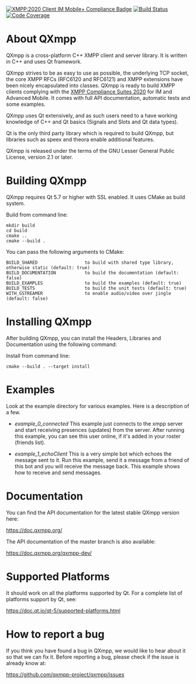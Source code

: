 [![XMPP:2020 Client IM Mobile+ Compliance Badge](https://img.shields.io/badge/XMPP%3A2020%20Client-Core%20IM%20Mobile%2B-green)][xmpp-compliance]
[![Build Status](https://github.com/qxmpp-project/qxmpp/workflows/tests/badge.svg)](https://github.com/qxmpp-project/qxmpp/actions)
[![Code Coverage](https://img.shields.io/codecov/c/github/qxmpp-project/qxmpp.svg)](https://codecov.io/gh/qxmpp-project/qxmpp)

About QXmpp
===========

QXmpp is a cross-platform C++ XMPP client and server library. It is written
in C++ and uses Qt framework.

QXmpp strives to be as easy to use as possible, the underlying TCP socket, the
core XMPP RFCs (RFC6120 and RFC6121) and XMPP extensions have been nicely
encapsulated into classes. QXmpp is ready to build XMPP clients complying with
the [XMPP Compliance Suites 2020][xmpp-compliance] for IM and Advanced Mobile.
It comes with full API documentation, automatic tests and some examples.

QXmpp uses Qt extensively, and as such users need to a have working knowledge of
C++ and Qt basics (Signals and Slots and Qt data types).

Qt is the only third party library which is required to build QXmpp, but
libraries such as speex and theora enable additional features.

QXmpp is released under the terms of the GNU Lesser General Public License,
version 2.1 or later.

Building QXmpp
==============

QXmpp requires Qt 5.7 or higher with SSL enabled.
It uses CMake as build system.

Build from command line:

    mkdir build
    cd build
    cmake ..
    cmake --build .

You can pass the following arguments to CMake:

    BUILD_SHARED                  to build with shared type library, otherwise static (default: true)
    BUILD_DOCUMENTATION           to build the documentation (default: false)
    BUILD_EXAMPLES                to build the examples (default: true)
    BUILD_TESTS                   to build the unit tests (default: true)
    WITH_GSTREAMER                to enable audio/video over jingle (default: false)

Installing QXmpp
================

After building QXmpp, you can install the Headers, Libraries
and Documentation using the following command:

Install from command line:

    cmake --build . --target install

Examples
========

Look at the example directory for various examples. Here is a description of
a few.

* *example_0_connected*
This example just connects to the xmpp server and start receiving presences
(updates) from the server. After running this example, you can see this user
online, if it's added in your roster (friends list).

* *example_1_echoClient*
This is a very simple bot which echoes the message sent to it. Run this
example, send it a message from a friend of this bot and you will
receive the message back. This example shows how to receive and send messages.

Documentation
=============

You can find the API documentation for the latest stable QXmpp version here:

https://doc.qxmpp.org/

The API documentation of the master branch is also available:

https://doc.qxmpp.org/qxmpp-dev/

Supported Platforms
===================

It should work on all the platforms supported by Qt. For a complete list of
platforms support by Qt, see:

https://doc.qt.io/qt-5/supported-platforms.html

How to report a bug
===================

If you think you have found a bug in QXmpp, we would like to hear about
it so that we can fix it. Before reporting a bug, please check if the issue
is already know at:

https://github.com/qxmpp-project/qxmpp/issues

[xmpp-compliance]: https://xmpp.org/extensions/xep-0423.html
